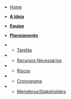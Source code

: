 
* [Home](/ "Filmood")
* [**A Ideia**](/ideia/ "A Ideia do Projeto")

* [**Equipe**](/equipe/ "Equipe")

* [**Planejamento**](/planejamento/ "Planejamento")
* * [Tarefas](planejamento/tarefas.md "Tarefas")
* * [Recursos Necessários](planejamento/recursos.md "Recursos")
* * [Riscos](planejamento/riscos.md "Riscos")
* * [Cronograma](planejamento/cronograma.md "Cronograma")
* * [Memebros/Stakeholders](planejamento/stakeholders.md "Stakeholders")
